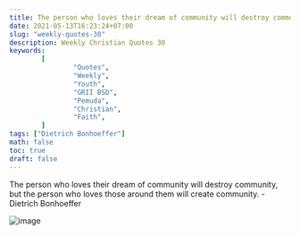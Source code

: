 ```yaml
---
title: The person who loves their dream of community will destroy community, but the person who loves those around them will create community.
date: 2021-05-13T16:23:24+07:00
slug: "weekly-quotes-30"
description: Weekly Christian Quotes 30
keywords: 
        [
                "Quotes",
                "Weekly",
                "Youth",
                "GRII BSD",
                "Pemuda",
                "Christian",
                "Faith",
        ]
tags: ["Dietrich Bonhoeffer"]
math: false
toc: true
draft: false
---
```


The person who loves their dream of community will destroy community, but the person who loves those around them will create community. - Dietrich Bonhoeffer

![image](/images/quotes/20210513.jpeg)
